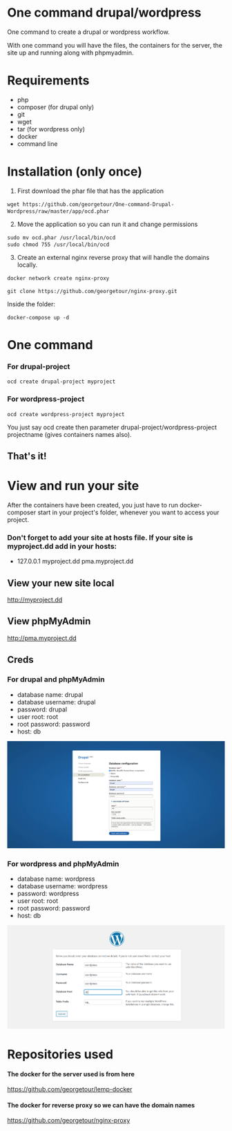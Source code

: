 # One command drupal/wordpress

One command to create a drupal or wordpress workflow. 

With one command you will have the files, the containers for the server, the site up and running along with phpmyadmin.

# Requirements
- php
- composer (for drupal only)
- git
- wget
- tar (for wordpress only)
- docker
- command line 

# Installation (only once)
1. First download the phar file that has the application
```
wget https://github.com/georgetour/One-command-Drupal-Wordpress/raw/master/app/ocd.phar
```

2. Move the application so you can run it and change permissions
```
sudo mv ocd.phar /usr/local/bin/ocd
sudo chmod 755 /usr/local/bin/ocd
```

3. Create an external nginx reverse proxy that will handle the domains locally.
```
docker network create nginx-proxy
```

```
git clone https://github.com/georgetour/nginx-proxy.git
```
Inside the folder:
```
docker-compose up -d
```

# One command
### For drupal-project
```
ocd create drupal-project myproject 
```

### For wordpress-project 
```
ocd create wordpress-project myproject
```

You just say ocd create then parameter drupal-project/wordpress-project projectname (gives containers names also).

## That's it!

# View and run your site

After the containers have been created, you just have to run docker-composer start in your project's folder, whenever you want to access your project.

### Don't forget to add your site at hosts file. If your site is myproject.dd add in your hosts: 
- 127.0.0.1 myproject.dd pma.myproject.dd

## View your new site local
http://myproject.dd

## View phpMyAdmin 
http://pma.myproject.dd


## Creds
### For drupal and phpMyAdmin
- database name: drupal
- database username: drupal
- password: drupal
- user root: root
- root password: password
- host: db

<img src="various/creds-one-command.jpg">

### For wordpress and phpMyAdmin 
- database name: wordpress
- database username: wordpress
- password: wordpress
- user root: root
- root password: password
- host: db

<img src="various/wordpress-firstscreen.png">

# Repositories used

#### The docker for the server used is from here
https://github.com/georgetour/lemp-docker


#### The docker for reverse proxy so we can have the domain names
https://github.com/georgetour/nginx-proxy


